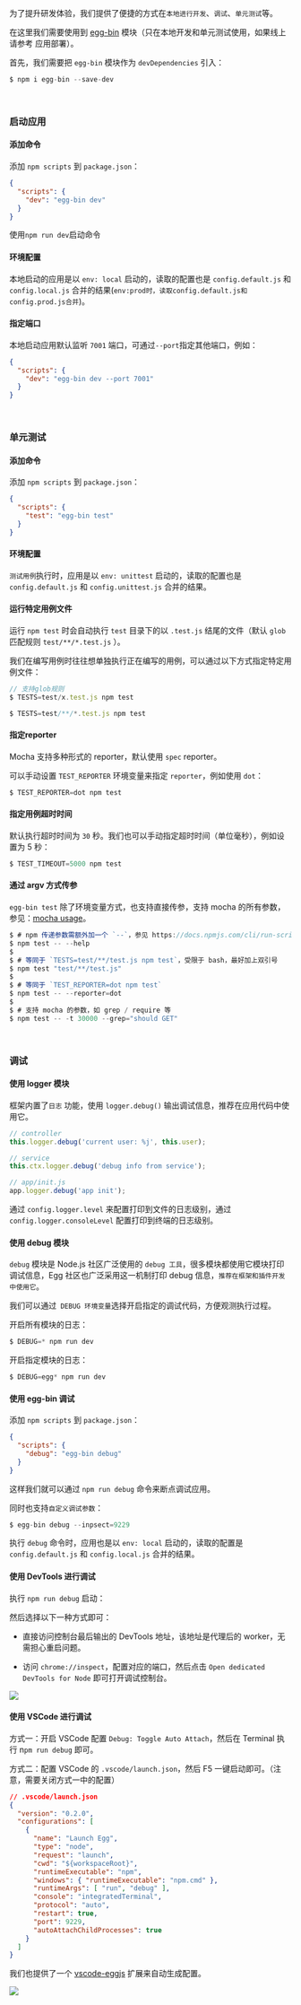 为了提升研发体验，我们提供了便捷的方式在`本地进行开发`、`调试`、`单元测试`等。

在这里我们需要使用到 [egg-bin](https://github.com/eggjs/egg-bin) 模块（只在本地开发和单元测试使用，如果线上请参考 应用部署）。

首先，我们需要把 `egg-bin` 模块作为 `devDependencies` 引入：

~~~js
$ npm i egg-bin --save-dev
~~~

<br/>

### 启动应用

#### 添加命令

添加 `npm scripts` 到 `package.json`：

~~~json
{
  "scripts": {
    "dev": "egg-bin dev"
  }
}
~~~

使用`npm run dev`启动命令

#### 环境配置

本地启动的应用是以 `env: local` 启动的，读取的配置也是 `config.default.js` 和 `config.local.js` 合并的结果(`env:prod时，读取config.default.js和config.prod.js合并`)。

#### 指定端口

本地启动应用默认监听 `7001` 端口，可通过`--port`指定其他端口，例如：

~~~json
{
  "scripts": {
    "dev": "egg-bin dev --port 7001"
  }
}
~~~

<br/>

### 单元测试

#### 添加命令

添加 `npm scripts` 到 `package.json`：

~~~json
{
  "scripts": {
    "test": "egg-bin test"
  }
}
~~~

#### 环境配置

`测试用例`执行时，应用是以 `env: unittest` 启动的，读取的配置也是 `config.default.js` 和 `config.unittest.js` 合并的结果。

#### 运行特定用例文件

运行 `npm test` 时会自动执行 `test` 目录下的以 `.test.js` 结尾的文件（默认 `glob` 匹配规则 `test/**/*.test.js` ）。

我们在编写用例时往往想单独执行正在编写的用例，可以通过以下方式指定特定用例文件：

~~~js
// 支持glob规则
$ TESTS=test/x.test.js npm test

$ TESTS=test/**/*.test.js npm test
~~~

#### 指定reporter

Mocha 支持多种形式的 reporter，默认使用 `spec` reporter。

可以手动设置 `TEST_REPORTER` 环境变量来指定 `reporter`，例如使用 `dot`：

~~~js
$ TEST_REPORTER=dot npm test
~~~

#### 指定用例超时时间

默认执行超时时间为 `30` 秒。我们也可以手动指定超时时间（单位毫秒），例如设置为 5 秒：

~~~js
$ TEST_TIMEOUT=5000 npm test
~~~

#### 通过 argv 方式传参

`egg-bin test` 除了环境变量方式，也支持直接传参，支持 mocha 的所有参数，参见：[mocha usage](https://mochajs.org/#usage)。

~~~js
$ # npm 传递参数需额外加一个 `--`，参见 https://docs.npmjs.com/cli/run-script
$ npm test -- --help
$
$ # 等同于 `TESTS=test/**/test.js npm test`，受限于 bash，最好加上双引号
$ npm test "test/**/test.js"
$
$ # 等同于 `TEST_REPORTER=dot npm test`
$ npm test -- --reporter=dot
$
$ # 支持 mocha 的参数，如 grep / require 等
$ npm test -- -t 30000 --grep="should GET"
~~~

<br/>

### 调试

#### 使用 logger 模块

框架内置了`日志` 功能，使用 `logger.debug()` 输出调试信息，推荐在应用代码中使用它。

~~~js
// controller
this.logger.debug('current user: %j', this.user);

// service
this.ctx.logger.debug('debug info from service');

// app/init.js
app.logger.debug('app init');
~~~

通过 `config.logger.level` 来配置打印到文件的日志级别，通过 `config.logger.consoleLevel` 配置打印到终端的日志级别。

#### 使用 debug 模块

`debug` 模块是 Node.js 社区广泛使用的 `debug 工具`，很多模块都使用它模块打印调试信息，Egg 社区也广泛采用这一机制打印 debug 信息，`推荐在框架和插件开发中使用它`。

我们可以通过` DEBUG 环境变量`选择开启指定的调试代码，方便观测执行过程。

开启所有模块的日志：

~~~js
$ DEBUG=* npm run dev
~~~

开启指定模块的日志：

~~~js
$ DEBUG=egg* npm run dev
~~~

#### 使用 egg-bin 调试

添加 `npm scripts` 到 `package.json`：

~~~json
{
  "scripts": {
    "debug": "egg-bin debug"
  }
}
~~~

这样我们就可以通过 `npm run debug` 命令来断点调试应用。

同时也支持`自定义调试参数`：

~~~js
$ egg-bin debug --inpsect=9229
~~~


执行 `debug` 命令时，应用也是以 `env: local` 启动的，读取的配置是 `config.default.js` 和 `config.local.js` 合并的结果。

#### 使用 DevTools 进行调试

执行 `npm run debug` 启动：

然后选择以下一种方式即可：

* 直接访问控制台最后输出的 DevTools 地址，该地址是代理后的 worker，无需担心重启问题。

* 访问 `chrome://inspect`，配置对应的端口，然后点击 `Open dedicated DevTools for Node` 即可打开调试控制台。

<img src='./asserts/3.png'/>


#### 使用 VSCode 进行调试

方式一：开启 VSCode 配置 `Debug: Toggle Auto Attach`，然后在 Terminal 执行 n`pm run debug` 即可。

方式二：配置 VSCode 的 `.vscode/launch.json`，然后 F5 一键启动即可。（注意，需要关闭方式一中的配置）

~~~json
// .vscode/launch.json
{
  "version": "0.2.0",
  "configurations": [
    {
      "name": "Launch Egg",
      "type": "node",
      "request": "launch",
      "cwd": "${workspaceRoot}",
      "runtimeExecutable": "npm",
      "windows": { "runtimeExecutable": "npm.cmd" },
      "runtimeArgs": [ "run", "debug" ],
      "console": "integratedTerminal",
      "protocol": "auto",
      "restart": true,
      "port": 9229,
      "autoAttachChildProcesses": true
    }
  ]
}
~~~

我们也提供了一个 [vscode-eggjs](https://github.com/eggjs/vscode-eggjs) 扩展来自动生成配置。

<img src='./asserts/4.png'/>